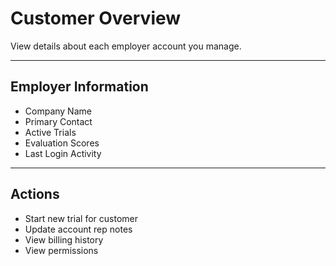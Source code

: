# Customer Overview

View details about each employer account you manage.

---

## Employer Information

- Company Name
- Primary Contact
- Active Trials
- Evaluation Scores
- Last Login Activity

---

## Actions

- Start new trial for customer
- Update account rep notes
- View billing history
- View permissions

